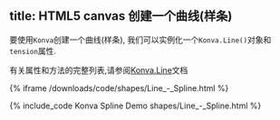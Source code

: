 title: HTML5 canvas 创建一个曲线(样条)
---
要使用`Konva`创建一个曲线(样条), 我们可以实例化一个`Konva.Line()`对象和`tension`属性.

有关属性和方法的完整列表,请参阅[Konva.Line](https://konvajs.github.io/api/Konva.Line.html)文档


{% iframe /downloads/code/shapes/Line_-_Spline.html %}

{% include_code Konva Spline Demo shapes/Line_-_Spline.html %}